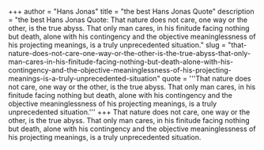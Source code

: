 +++
author = "Hans Jonas"
title = "the best Hans Jonas Quote"
description = "the best Hans Jonas Quote: That nature does not care, one way or the other, is the true abyss. That only man cares, in his finitude facing nothing but death, alone with his contingency and the objective meaninglessness of his projecting meanings, is a truly unprecedented situation."
slug = "that-nature-does-not-care-one-way-or-the-other-is-the-true-abyss-that-only-man-cares-in-his-finitude-facing-nothing-but-death-alone-with-his-contingency-and-the-objective-meaninglessness-of-his-projecting-meanings-is-a-truly-unprecedented-situation"
quote = '''That nature does not care, one way or the other, is the true abyss. That only man cares, in his finitude facing nothing but death, alone with his contingency and the objective meaninglessness of his projecting meanings, is a truly unprecedented situation.'''
+++
That nature does not care, one way or the other, is the true abyss. That only man cares, in his finitude facing nothing but death, alone with his contingency and the objective meaninglessness of his projecting meanings, is a truly unprecedented situation.
